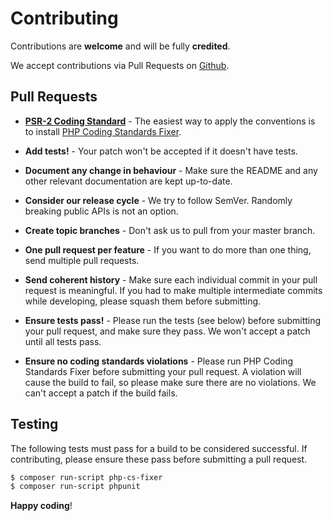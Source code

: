 # Contributing

Contributions are **welcome** and will be fully **credited**.

We accept contributions via Pull Requests on [Github](https://github.com/ker0x/oauth2-spotify).

## Pull Requests

- **[PSR-2 Coding Standard](https://github.com/php-fig/fig-standards/blob/master/accepted/PSR-2-coding-style-guide.md)** - The easiest way to apply the conventions is to install [PHP Coding Standards Fixer](https://github.com/FriendsOfPHP/PHP-CS-Fixer).

- **Add tests!** - Your patch won't be accepted if it doesn't have tests.

- **Document any change in behaviour** - Make sure the README and any other relevant documentation are kept up-to-date.

- **Consider our release cycle** - We try to follow SemVer. Randomly breaking public APIs is not an option.

- **Create topic branches** - Don't ask us to pull from your master branch.

- **One pull request per feature** - If you want to do more than one thing, send multiple pull requests.

- **Send coherent history** - Make sure each individual commit in your pull request is meaningful. If you had to make multiple intermediate commits while developing, please squash them before submitting.

- **Ensure tests pass!** - Please run the tests (see below) before submitting your pull request, and make sure they pass. We won't accept a patch until all tests pass.

- **Ensure no coding standards violations** - Please run PHP Coding Standards Fixer before submitting your pull request. A violation will cause the build to fail, so please make sure there are no violations. We can't accept a patch if the build fails.

## Testing

The following tests must pass for a build to be considered successful. If contributing, please ensure these pass before submitting a pull request.

``` bash
$ composer run-script php-cs-fixer
$ composer run-script phpunit
```

**Happy coding**!
